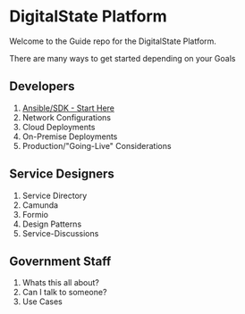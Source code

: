 # DigitalState Platform

Welcome to the Guide repo for the DigitalState Platform.

There are many ways to get started depending on your Goals


## Developers

1. [Ansible/SDK - Start Here](https://github.com/DigitalState/Sdk)
1. Network Configurations
1. Cloud Deployments
1. On-Premise Deployments
1. Production/"Going-Live" Considerations

## Service Designers

1. Service Directory
1. Camunda
1. Formio
1. Design Patterns
1. Service-Discussions

## Government Staff

1. Whats this all about?
1. Can I talk to someone?
1. Use Cases